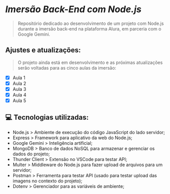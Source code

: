 # *Imersão Back-End com Node.js*

> Repositório dedicado ao desenvolvimento de um projeto com Node.js durante a imersão back-end na plataforma Alura, em parceria com o Google Gemini.

## Ajustes e atualizações:

> O projeto ainda está em desenvolvimento e as próximas atualizações serão voltadas para as cinco aulas da imersão:

- [x] Aula 1
- [X] Aula 2
- [x] Aula 3
- [x] Aula 4
- [x] Aula 5

## 💻 Tecnologias utilizadas:

- Node.js > Ambiente de execução do código JavaScript do lado servidor;
- Express > Framework para aplicativo da web do Node.js;
- Google Gemini > Inteligência artificial;
- MongoDB > Banco de dados NoSQL para armazenar e gerenciar os dados do projeto;
- Thunder Client > Extensão no VSCode para testar API;
- Multer > Middleware do Node.js para fazer upload de arquivos para um servidor;
- Postman > Ferramenta para testar API (usado para testar upload das imagens no contexto do projeto);
- Dotenv > Gerenciador para as variáveis de ambiente;



